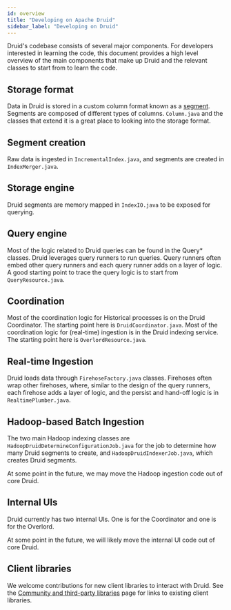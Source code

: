```yaml
---
id: overview
title: "Developing on Apache Druid"
sidebar_label: "Developing on Druid"
---
```


<!--
  ~ Licensed to the Apache Software Foundation (ASF) under one
  ~ or more contributor license agreements.  See the NOTICE file
  ~ distributed with this work for additional information
  ~ regarding copyright ownership.  The ASF licenses this file
  ~ to you under the Apache License, Version 2.0 (the
  ~ "License"); you may not use this file except in compliance
  ~ with the License.  You may obtain a copy of the License at
  ~
  ~   http://www.apache.org/licenses/LICENSE-2.0
  ~
  ~ Unless required by applicable law or agreed to in writing,
  ~ software distributed under the License is distributed on an
  ~ "AS IS" BASIS, WITHOUT WARRANTIES OR CONDITIONS OF ANY
  ~ KIND, either express or implied.  See the License for the
  ~ specific language governing permissions and limitations
  ~ under the License.
  -->


Druid's codebase consists of several major components. For developers interested in learning the code, this document provides
a high level overview of the main components that make up Druid and the relevant classes to start from to learn the code.

## Storage format

Data in Druid is stored in a custom column format known as a [segment](../design/segments.md). Segments are composed of
different types of columns. `Column.java` and the classes that extend it is a great place to looking into the storage format.

## Segment creation

Raw data is ingested in `IncrementalIndex.java`, and segments are created in `IndexMerger.java`.

## Storage engine

Druid segments are memory mapped in `IndexIO.java` to be exposed for querying.

## Query engine

Most of the logic related to Druid queries can be found in the Query* classes. Druid leverages query runners to run queries.
Query runners often embed other query runners and each query runner adds on a layer of logic. A good starting point to trace
the query logic is to start from `QueryResource.java`.

## Coordination

Most of the coordination logic for Historical processes is on the Druid Coordinator. The starting point here is `DruidCoordinator.java`.
Most of the coordination logic for (real-time) ingestion is in the Druid indexing service. The starting point here is `OverlordResource.java`.

## Real-time Ingestion

Druid loads data through `FirehoseFactory.java` classes. Firehoses often wrap other firehoses, where, similar to the design of the
query runners, each firehose adds a layer of logic, and the persist and hand-off logic is in `RealtimePlumber.java`.

## Hadoop-based Batch Ingestion

The two main Hadoop indexing classes are `HadoopDruidDetermineConfigurationJob.java` for the job to determine how many Druid
segments to create, and `HadoopDruidIndexerJob.java`, which creates Druid segments.

At some point in the future, we may move the Hadoop ingestion code out of core Druid.

## Internal UIs

Druid currently has two internal UIs. One is for the Coordinator and one is for the Overlord.

At some point in the future, we will likely move the internal UI code out of core Druid.

## Client libraries

We welcome contributions for new client libraries to interact with Druid. See the
[Community and third-party libraries](https://druid.apache.org/libraries.md) page for links to existing client
libraries.
